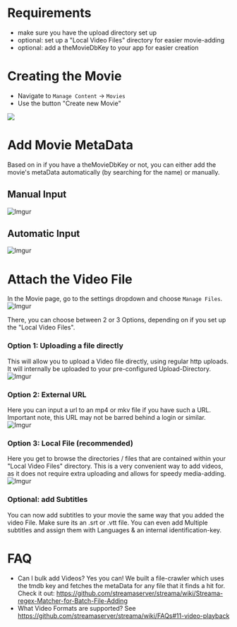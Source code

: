 # Requirements
- make sure you have the upload directory set up
- optional: set up a "Local Video Files" directory for easier movie-adding
- optional: add a theMovieDbKey to your app for easier creation

# Creating the Movie
- Navigate to `Manage Content` -> `Movies`
- Use the button "Create new Movie"

![](https://i.imgur.com/huMGe3Y.png)

# Add Movie MetaData
Based on in if you have a theMovieDbKey or not, you can either add the movie's metaData automatically (by searching for the name) or manually. 
## Manual Input 
![Imgur](https://i.imgur.com/Os2LXds.png)

## Automatic Input 
![Imgur](https://i.imgur.com/vhQcNRR.jpg)

# Attach the Video File
In the Movie page, go to the settings dropdown and choose `Manage Files`. 
![Imgur](https://i.imgur.com/324WAnc.png)

There, you can choose between 2 or 3 Options, depending on if you set up the "Local Video Files". 
### Option 1: Uploading a file directly
This will allow you to upload a Video file directly, using regular http uploads. It will internally be uploaded to your pre-configured Upload-Directory. 
![Imgur](https://i.imgur.com/4WpipX1.png)

### Option 2: External URL 
Here you can input a url to an mp4 or mkv file if you have such a URL. Important note, this URL may not be barred behind a login or similar. 
![Imgur](https://i.imgur.com/xa1rcY4.png)

### Option 3: Local File (recommended)
Here you get to browse the directories / files that are contained within your  "Local Video Files" directory. 
This is a very convenient way to add videos, as it does not require extra uploading and allows for speedy media-adding. 
![Imgur](https://i.imgur.com/P2rPDxz.png)

### Optional: add Subtitles 
You can now add subtitles to your movie the same way that you added the video File. Make sure its an .srt or .vtt file. You can even add Multiple subtitles and assign them with Languages & an internal identification-key.

# FAQ
- Can I bulk add Videos? Yes you can! We built a file-crawler which uses the tmdb key and fetches the metaData for any file that it finds a hit for. Check it out: https://github.com/streamaserver/streama/wiki/Streama-regex-Matcher-for-Batch-File-Adding
- What Video Formats are supported? See https://github.com/streamaserver/streama/wiki/FAQs#11-video-playback


 